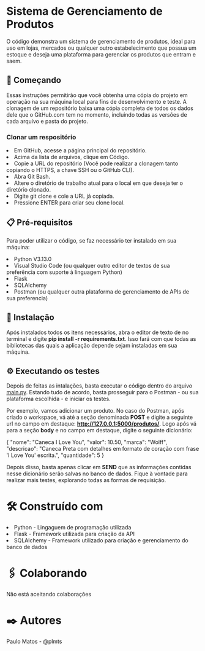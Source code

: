 <h1>Sistema de Gerenciamento de Produtos</h1>
<p>O código demonstra um sistema de gerenciamento de produtos, ideal para uso em lojas, mercados ou qualquer outro estabelecimento que possua um estoque e deseja uma plataforma para gerenciar os produtos que entram e saem.</p>

<h2>🚀 Começando</h2>
<p>Essas instruções permitirão que você obtenha uma cópia do projeto em operação na sua máquina local para fins de desenvolvimento e teste. A clonagem de um repositório baixa uma cópia completa de todos os dados dele que o GitHub.com tem no momento, incluindo todas as versões de cada arquivo e pasta do projeto.</p>

<h3>Clonar um respositório</h3>

<lu>
<li> Em GitHub, acesse a página principal do repositório.</li>
<li> Acima da lista de arquivos, clique em  Código.</li>
<li> Copie a URL do repositório (Você pode realizar a clonagem tanto copiando o HTTPS, a chave SSH ou o GitHub CLI).</li>
<li> Abra Git Bash.</li>
<li> Altere o diretório de trabalho atual para o local em que deseja ter o diretório clonado.</li>
<li> Digite git clone e cole a URL já copiada.</li>
<li> Pressione ENTER para criar seu clone local.</li>
</lu>

<h2>📋 Pré-requisitos</h2>
<p>Para poder utilizar o código, se faz necessário ter instalado em sua máquina:</p>
<lu>
<li> Python V3.13.0</li>
<li> Visual Studio Code (ou qualquer outro editor de textos de sua preferência com suporte à linguagem Python)</li>
<li> Flask</li>
<li> SQLAlchemy</li>
<li> Postman (ou qualquer outra plataforma de gerenciamento de APIs de sua preferencia)</li>
</lu>

<h2>🔧 Instalação</h2>
<p>Após instalados todos os itens necessários, abra o editor de texto de no terminal e digite <b>pip install -r requirements.txt</b>. Isso fará com que todas as bibliotecas das quais a aplicação depende sejam instaladas em sua máquina. </p>

<h2>⚙️ Executando os testes</h2>
<p>Depois de feitas as intalações, basta executar o código dentro do arquivo <u>main.py</u>. Estando tudo de acordo, basta prosseguir para o Postman - ou sua plataforma escolhida - e iniciar os testes.

Por exemplo, vamos adicionar um produto. No caso do Postman, após criado o workspace, vá até a seção denominada <b>POST</b> e digite a seguinte url no campo em destaque: <b>http://127.0.0.1:5000/produtos/</b>.
Logo após vá para a seção <b>body</b> e no campo em destaque, digite o seguinte dicionário: 

{
	"nome": "Caneca I Love You",
    "valor": 10.50,
    "marca": "Wolff",
    "descricao": "Caneca Preta com detalhes em formato de coração com frase 'I Love You' escrita.",
    "quantidade": 5
}

Depois disso, basta apenas clicar em <b>SEND</b> que as informações contidas nesse dicionário serão salvas no banco de dados.
Fique à vontade para realizar mais testes, explorando todas as formas de requisição.
</p>

<h1>🛠️ Construído com</h1>
<lu>
  <li>Python - Lingaguem de programação utilizada</li>
  <li>Flask - Framework utilizada para criação da API</li>
  <li>SQLAlchemy - Framework utilizado para criação e gerenciamento do banco de dados</li>
</lu>

<h1>🖇️ Colaborando</h1>
<p>Não está aceitando colaborações</p>



<h1>✒️ Autores</h1>

Paulo Matos - @plmts

